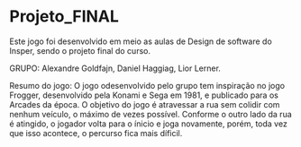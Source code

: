 # Projeto_FINAL
Este jogo foi desenvolvido em meio as aulas de Design de software do Insper, sendo o projeto final do curso.

GRUPO:
Alexandre Goldfajn,
Daniel Haggiag,
Lior Lerner.

Resumo do jogo:
O jogo odesenvolvido pelo grupo tem inspiração no jogo Frogger, desenvolvido pela Konami e Sega em 1981, e publicado para os Arcades da época.
O objetivo do jogo é atravessar a rua sem colidir com nenhum veículo, o máximo de vezes possível. Conforme o outro lado da rua é atingido, o jogador volta para o ínicio e joga novamente, porém, toda vez que isso acontece, o percurso fica mais díficil.
